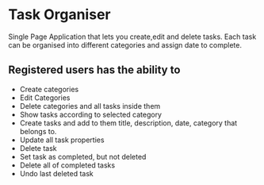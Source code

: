 # Task Organiser
Single Page Application that lets you create,edit and delete tasks. Each task can be organised
into different categories and assign date to complete.

## Registered users has the ability to
  - Create categories
  - Edit Categories
  - Delete categories and all tasks inside them
  - Show tasks according to selected category
  - Create tasks and add to them title, description, date, category that belongs to.
  - Update all task properties
  - Delete task
  - Set task as completed, but not deleted
  - Delete all of completed tasks
  - Undo last deleted task

